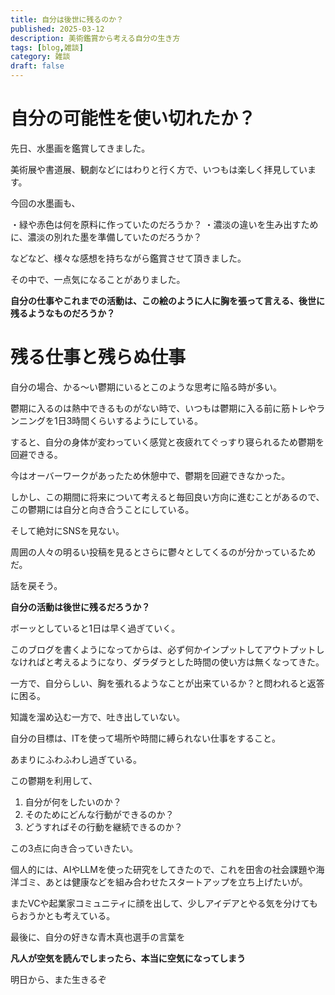 ```yaml
---
title: 自分は後世に残るのか？ 
published: 2025-03-12
description: 美術鑑賞から考える自分の生き方
tags: [blog,雑談]
category: 雑談
draft: false
---
```

# 自分の可能性を使い切れたか？

先日、水墨画を鑑賞してきました。

美術展や書道展、観劇などにはわりと行く方で、いつもは楽しく拝見しています。

今回の水墨画も、

・緑や赤色は何を原料に作っていたのだろうか？
・濃淡の違いを生み出すために、濃淡の別れた墨を準備していたのだろうか？

などなど、様々な感想を持ちながら鑑賞させて頂きました。

その中で、一点気になることがありました。



**自分の仕事やこれまでの活動は、この絵のように人に胸を張って言える、後世に残るようなものだろうか？**

# 残る仕事と残らぬ仕事

自分の場合、かる〜い鬱期にいるとこのような思考に陥る時が多い。

鬱期に入るのは熱中できるものがない時で、いつもは鬱期に入る前に筋トレやランニングを1日3時間くらいするようにしている。

すると、自分の身体が変わっていく感覚と夜疲れてぐっすり寝られるため鬱期を回避できる。

今はオーバーワークがあったため休憩中で、鬱期を回避できなかった。

しかし、この期間に将来について考えると毎回良い方向に進むことがあるので、この鬱期には自分と向き合うことにしている。

そして絶対にSNSを見ない。

周囲の人々の明るい投稿を見るとさらに鬱々としてくるのが分かっているためだ。


話を戻そう。

**自分の活動は後世に残るだろうか？**

ボーッとしていると1日は早く過ぎていく。

このブログを書くようになってからは、必ず何かインプットしてアウトプットしなければと考えるようになり、ダラダラとした時間の使い方は無くなってきた。

一方で、自分らしい、胸を張れるようなことが出来ているか？と問われると返答に困る。

知識を溜め込む一方で、吐き出していない。

自分の目標は、ITを使って場所や時間に縛られない仕事をすること。

あまりにふわふわし過ぎている。

この鬱期を利用して、

1. 自分が何をしたいのか？
2. そのためにどんな行動ができるのか？
3. どうすればその行動を継続できるのか？

この3点に向き合っていきたい。


個人的には、AIやLLMを使った研究をしてきたので、これを田舎の社会課題や海洋ゴミ、あとは健康などを組み合わせたスタートアップを立ち上げたいが。

またVCや起業家コミュニティに顔を出して、少しアイデアとやる気を分けてもらおうかとも考えている。

最後に、自分の好きな青木真也選手の言葉を

**凡人が空気を読んでしまったら、本当に空気になってしまう**

明日から、また生きるぞ

